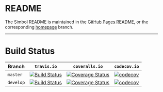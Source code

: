 # README
The Simbol README is maintained in the [GitHub Pages README](https://github.com/schtunt/simbol/blob/gh-pages/README.md), or the corresponding [homepage](http://schtunt.github.io/simbol/) branch.

---

# Build Status

| Branch     | `travis.io` | `coveralls.io` | `codecov.io` |
|------------|-------------|----------------|--------------|
| `master`   | [![Build Status](https://travis-ci.org/schtunt/simbol.png?branch=master)](https://travis-ci.org/schtunt/simbol/branches) | [![Coverage Status](https://coveralls.io/repos/github/schtunt/simbol/badge.svg?branch=master)](https://coveralls.io/github/schtunt/simbol?branch=master) | [![codecov](https://codecov.io/gh/schtunt/simbol/branch/master/graph/badge.svg)](https://codecov.io/gh/schtunt/simbol) |
| `develop`  | [![Build Status](https://travis-ci.org/schtunt/simbol.png?branch=develop)](https://travis-ci.org/schtunt/simbol/branches) | [![Coverage Status](https://coveralls.io/repos/github/schtunt/simbol/badge.svg?branch=develop)](https://coveralls.io/github/schtunt/simbol?branch=develop) | [![codecov](https://codecov.io/gh/schtunt/simbol/branch/develop/graph/badge.svg)](https://codecov.io/gh/schtunt/simbol) |

